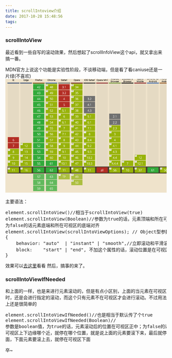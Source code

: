 ```yaml
---
title: scrollIntoview介绍
date: 2017-10-28 15:48:56
tags:
---
```

### scrollIntoView

最近看到一些自写的滚动效果，然后想起了scrollInfoView这个api，就又拿出来搞一番。

MDN官方上说这个功能是实验性阶段，不谈移动端，但是看了看caniuse还是一片绿(不喜欢)
![pic](Snip20171028_1.png)
<!-- more -->

主要语法：
<pre>
element.scrollIntoView()//相当于scrollIntoView(true)
element.scrollIntoView(Boolean)//参数为true的话，元素顶端和所在可视区的顶端平齐，
为false的话元素底端和所在可视区的底端对齐
element.scrollIntoView(scrollIntoViewOptions); // Object型参数，可选值有
{
    behavior: "auto"  | "instant" | "smooth",//立即滚动和平滑滚动
    block:    "start" | "end", 不加这个属性的话，滚动位置是在可视区中间。加start的话，就和上一个true效果一样
}
</pre>

效果可以[去这里](https://nicewahson.github.io/learn-note/%E5%89%8D%E7%AB%AF%E5%9F%BA%E7%A1%80/scrollintoview/scrollintoview.html)看看
然后，搞事的来了。

### scrollIntoViewIfNeeded

和上面的一样，也是来进行元素滚动的，但是有点小区别，上面的当元素在可视区时，还是会进行指定的滚动，而这个只有元素不在可视区才会进行滚动。不过用法上还是很简单的
<pre>
element.scrollIntoViewIfNeeded()//也是相当于默认传了个true
element.scrollIntoViewIfNeeded(Boolean)//
参数是boolean值，为true的话，元素滚动后的位置在可视区正中；为false的话，就是元素离
可视区上下边缘哪个近，就停在哪个位置，就是说上面的元素要滚下来，最后就停在可视区上
面，下面元素要滚上去，就停在可视区下面
</pre>

卒~

